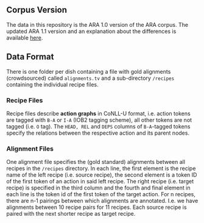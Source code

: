## Corpus Version

The data in this repository is the ARA 1.0 version of the ARA corpus. The updated ARA 1.1 version and an explanation about the differences is available [here](https://github.com/interactive-cookbook/ara).

## Data Format

There is one folder per dish containing a file with gold alignments (crowdsourced) called ```alignments.tv``` and a sub-directory ```/recipes``` containing the individual recipe files.

### Recipe Files
Recipe files describe **action graphs** in CoNLL-U format, i.e. action tokens are tagged with ```B-A``` or ```I-A``` (IOB2 tagging scheme), all other tokens are not tagged (i.e. ```O``` tag). The ```HEAD, REL``` and ```DEPS``` columns of ```B-A```-tagged tokens specify the relations between the respective action and its parent nodes. <!-- The alignment model does take the DEPS column into account, doesn't it? I.e. it is able to read in multiple parent nodes for one action? -->

### Alignment Files
One alignment file specifies the (gold standard) alignments between all recipes in the ```/recipes``` directory. In each line, the first element is the recipe name of the left recipe (i.e. source recipe), the second element is a token ID of the first token of an action in said left recipe. The right recipe (i.e. target recipe) is specified in the third column and the fourth and final element in each line is the token id of the first token of the target action.
For n recipes, there are n-1 pairings between which alignments are annotated. I.e. we have alignments between 10 recipe pairs for 11 recipes. Each source recipe is paired with the next shorter recipe as target recipe.
